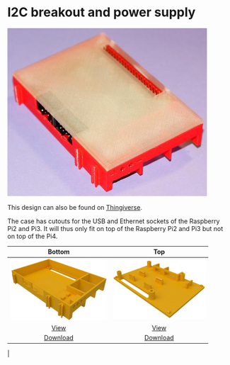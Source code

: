 # I2C breakout and power supply

<img src="./images/pi2c.jpg"/>

This design can also be found on
[Thingiverse](https://www.thingiverse.com/thing:3478004).

The case has cutouts for the USB and Ethernet sockets of the
Raspberry Pi2 and Pi3. It will thus only fit on top of the
Raspberry Pi2 and Pi3 but not on top of the Pi4.

| Bottom | Top |
|:---:|:---:|
| ![Bottom](./images/TX-Pi2C_Wanne.png) | ![Top 3.5"](./images/TX-Pi2C_Deckel.png) |
| [View](TX-Pi2C_Wanne.stl) | [View](TX-Pi2C_Deckel.stl) |
| [Download](TX-Pi2C_Wanne.stl?raw=true) | [Download](TX-Pi2C_Deckel.stl?raw=true) |
|
